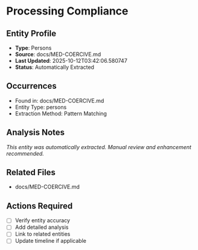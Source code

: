 # Processing Compliance

## Entity Profile
- **Type**: Persons
- **Source**: docs/MED-COERCIVE.md
- **Last Updated**: 2025-10-12T03:42:06.580747
- **Status**: Automatically Extracted

## Occurrences
- Found in: docs/MED-COERCIVE.md
- Entity Type: persons
- Extraction Method: Pattern Matching

## Analysis Notes
*This entity was automatically extracted. Manual review and enhancement recommended.*

## Related Files
- docs/MED-COERCIVE.md

## Actions Required
- [ ] Verify entity accuracy
- [ ] Add detailed analysis
- [ ] Link to related entities
- [ ] Update timeline if applicable
